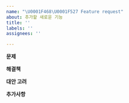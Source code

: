 ```yaml
---
name: "\U0001F468‍\U0001F527 Feature request"
about: 추가할 새로운 기능
title: ''
labels: ''
assignees: ''

---
```


**문제**
<!-- 기능이 해결하고자 하는 문제를 설명하세요. -->


**해결책**
<!-- 문제에 대한 해결책을 설명하세요 -->


**대안 고려**
<!--
다른 접근 방법이나 기능이 있는지,
문제를 해결하기 위해 왜 이 방법을 선택했는지를 설명하세요.
-->


**추가사항**
<!--추가로 작성해야할게 있는경우 여기에 작성해주세요-->
